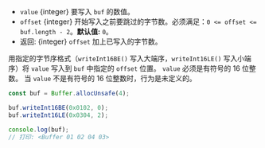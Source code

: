 <!-- YAML
added: v0.5.5
changes:
  - version: v10.0.0
    pr-url: https://github.com/nodejs/node/pull/18395
    description: Removed `noAssert` and no implicit coercion of the offset
                 to `uint32` anymore.
-->

* `value` {integer} 要写入 `buf` 的数值。
* `offset` {integer} 开始写入之前要跳过的字节数。必须满足：`0 <= offset <= buf.length - 2`。**默认值:** `0`。
* 返回: {integer} `offset` 加上已写入的字节数。

用指定的字节序格式（`writeInt16BE()` 写入大端序，`writeInt16LE()` 写入小端序）将 `value` 写入到 `buf` 中指定的 `offset` 位置。
`value` 必须是有符号的 16 位整数。
当 `value` 不是有符号的 16 位整数时，行为是未定义的。

```js
const buf = Buffer.allocUnsafe(4);

buf.writeInt16BE(0x0102, 0);
buf.writeInt16LE(0x0304, 2);

console.log(buf);
// 打印: <Buffer 01 02 04 03>
```

